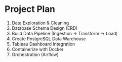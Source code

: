 # Project Plan
1. Data Exploration & Cleaning
2. Database Schema Design (ERD)
3. Build Data Pipeline (Ingestion → Transform → Load)
4. Create PostgreSQL Data Warehouse
5. Tableau Dashboard Integration
6. Containerize with Docker
7. Orchestration (Airflow)
